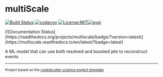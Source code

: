 multiScale
==============================
[![Build Status](https://github.com/billy000400/multiscale/workflows/Tests/badge.svg)](https://github.com/billy000400/multiscale/actions)
[![codecov](https://codecov.io/gh/billy000400/multiscale/branch/main/graph/badge.svg)](https://codecov.io/gh/billy000400/multiscale)
[![License:MIT](https://img.shields.io/badge/License-MIT-lightgray.svg?style=flt-square)](https://opensource.org/licenses/MIT)[![pypi](https://img.shields.io/pypi/v/multiscale.svg)](https://pypi.org/project/multiscale)
<!-- [![conda-forge](https://img.shields.io/conda/dn/conda-forge/multiscale?label=conda-forge)](https://anaconda.org/conda-forge/multiscale) -->[![Documentation Status](https://readthedocs.org/projects/multiscale/badge/?version=latest)](https://multiscale.readthedocs.io/en/latest/?badge=latest)


A ML model that can use both resolved and boosted jets to reconstruct events

--------

<p><small>Project based on the <a target="_blank" href="https://github.com/jbusecke/cookiecutter-science-project">cookiecutter science project template</a>.</small></p>
